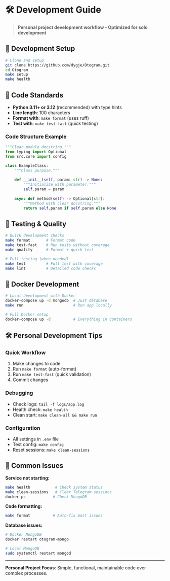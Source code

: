 # 🛠️ Development Guide

> **Personal project development workflow - Optimized for solo development**

## 🚀 Development Setup

```bash
# Clone and setup
git clone https://github.com/dygje/Otogram.git
cd Otogram
make setup
make health
```

## 📝 Code Standards

- **Python 3.11+ or 3.12** (recommended) with type hints
- **Line length**: 100 characters
- **Format with**: `make format` (uses ruff)
- **Test with**: `make test-fast` (quick testing)

### Code Structure Example
```python
"""Clear module docstring."""
from typing import Optional
from src.core import config

class ExampleClass:
    """Class purpose."""
    
    def __init__(self, param: str) -> None:
        """Initialize with parameter."""
        self.param = param
    
    async def method(self) -> Optional[str]:
        """Method with clear docstring."""
        return self.param if self.param else None
```

## 🧪 Testing & Quality

```bash
# Quick development checks
make format       # Format code
make test-fast    # Run tests without coverage
make quality      # Format + quick test

# Full testing (when needed)
make test         # Full test with coverage
make lint         # Detailed code checks
```

## 🐳 Docker Development

```bash
# Local development with Docker
docker-compose up -d mongodb  # Just database
make run                      # Run app locally

# Full Docker setup
docker-compose up -d          # Everything in containers
```

## 🛠️ Personal Development Tips

### Quick Workflow
1. Make changes to code
2. Run `make format` (auto-format)
3. Run `make test-fast` (quick validation)
4. Commit changes

### Debugging
- Check logs: `tail -f logs/app.log`
- Health check: `make health`
- Clean start: `make clean-all && make run`

### Configuration
- All settings in `.env` file
- Test config: `make config`
- Reset sessions: `make clean-sessions`

## 🚨 Common Issues

**Service not starting:**
```bash
make health           # Check system status
make clean-sessions   # Clear Telegram sessions
docker ps            # Check MongoDB
```

**Code formatting:**
```bash
make format          # Auto-fix most issues
```

**Database issues:**
```bash
# Docker MongoDB
docker restart otogram-mongo

# Local MongoDB
sudo systemctl restart mongod
```

---

**Personal Project Focus**: Simple, functional, maintainable code over complex processes.